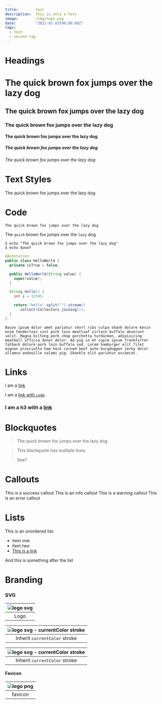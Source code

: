 ```yaml
---
title:        test
description:  this is only a test
image:        /img/nope.png
date:         "2021-02-03T00:00:00Z"
tags:
  - test
  - second tag
---
```


# Headings
# The quick brown fox jumps over the lazy dog
## The quick brown fox jumps over the lazy dog
### The quick brown fox jumps over the lazy dog
#### The quick brown fox jumps over the lazy dog
##### The quick brown fox jumps over the lazy dog
###### The quick brown fox jumps over the lazy dog

# Text Styles
The quick brown fox jumps over the lazy dog

# Code
`The quick brown fox jumps over the lazy dog`

The `quick` brown fox jumps over the `lazy` dog

```shell
$ echo "The quick brown fox jumps over the lazy dog"
$ echo $woof
```

```java
@Annotation
public class HelloWorld {
  private isTrue = false;

  public HelloWorld(String value) {
    super(value);
  }

  String hello() {
    int i = 12345;

    return "hello".split("").stream()
      .collect(Collectors.joining());
  }
}
```

```
Bacon ipsum dolor amet pariatur short ribs culpa shank dolore kevin enim tenderloin sint pork loin meatloaf sirloin buffalo deserunt velit. Magna biltong pork chop porchetta turducken, adipisicing meatball officia doner dolor. Ad pig in et cupim ipsum frankfurter fatback dolore pork loin buffalo sed. Lorem hamburger elit filet mignon prosciutto ham hock corned beef aute burgdoggen jerky dolor ullamco andouille salami pig. Shankle elit pariatur occaecat.
```

# Links
I am a [link](#)

I am a [link with `code`](#)

### I am a h3 with a [link](#)


# Blockquotes
<Blockquote
  name="Foobar Jones"
>
  The quick brown fox jumps over the lazy dog
</Blockquote>

<Blockquote>

  This blockquote has multiple lines.

  See?
</Blockquote>

# Callouts
<Callout type="success">
  This is a success callout
</Callout>

<Callout type="info">
  This is an info callout
</Callout>

<Callout type="warning">
  This is a warning callout
</Callout>

<Callout type="error">
  This is an error callout
</Callout>

# Lists
This is an unordered list:
- item one
- item two
- [This is a link](/)

And this is something after the list

# Branding
### SVG
<div className="flex">

  | ![logo svg](/img/logo.svg#logo) |
  | :--: |
  | Logo |


  <div className="text-green-800 dark:text-green-200">

  | ![logo svg - currentColor stroke](/img/logo.svg#logo) |
  | :--: |
  | Inherit `currentColor` stroke |

  </div>

  <div className="bg-slate-800 text-green-200">

  | ![logo svg - currentColor stroke](/img/logo.svg#logo) |
  | :--: |
  | Inherit `currentColor` stroke |

  </div>
</div>

#### Favicon
| ![logo png](/img/logo.png) |
| :--: |
| favicon |
